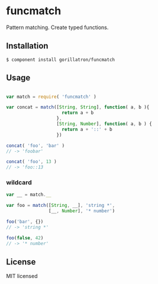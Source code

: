# funcmatch

Pattern matching. Create typed functions.

## Installation

```
$ component install gorillatron/funcmatch
```

## Usage

```javascript

var match = require( 'funcmatch' )

var concat = match([String, String], function( a, b ){
                     return a + b
                   },
                   [String, Number], function( a, b ) {
                     return a + '::' + b
                   })

concat( 'foo', 'bar' )
// -> 'foobar'

concat( 'foo', 13 )
// -> 'foo::13

```

### wildcard

```javascript
var __ = match.__

var foo = match([String, __], 'string *',
                [__, Number], '* number')

foo('bar', {})
// -> 'string *'

foo(false, 42)
// -> '* number'

```

## License 

MIT licensed
